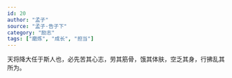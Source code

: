 ```yaml
---
id: 20
author: "孟子"
source: "孟子·告子下"
category: "励志"
tags: ["磨炼", "成长", "担当"]
---
```


天将降大任于斯人也，必先苦其心志，劳其筋骨，饿其体肤，空乏其身，行拂乱其所为。